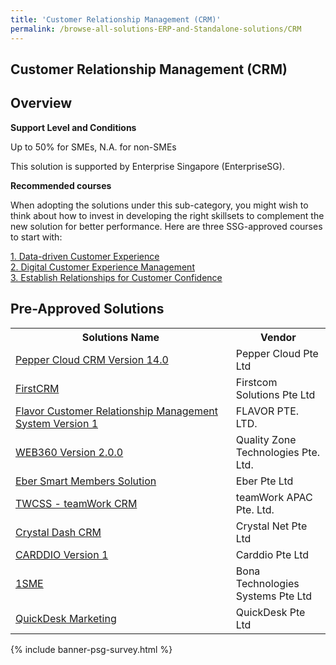 ```yaml
---
title: 'Customer Relationship Management (CRM)'
permalink: /browse-all-solutions-ERP-and-Standalone-solutions/CRM
---
```


## Customer Relationship Management (CRM)
## Overview

**Support Level and Conditions**

Up to 50% for SMEs, N.A. for non-SMEs

This solution is supported by Enterprise Singapore (EnterpriseSG).

**Recommended courses**

When adopting the solutions under this sub-category, you might wish to think about how to invest in developing the right skillsets to complement the new solution for better performance. Here are three SSG-approved courses to start with:

<a href='https://sfec.enterprisejobskills.gov.sg/Course_Internet/CourseDetail.aspx?CoursesReferenceNumber=TGS-2020501979'  target='_blank' rel='noopener'>1. Data-driven Customer Experience</a><br>
<a href='https://sfec.enterprisejobskills.gov.sg/Course_Internet/CourseDetail.aspx?CoursesReferenceNumber=TGS-2020505494'  target='_blank' rel='noopener'>2. Digital Customer Experience Management</a><br>
<a href='https://sfec.enterprisejobskills.gov.sg/Course_Internet/CourseDetail.aspx?CoursesReferenceNumber=TGS-2019504205'  target='_blank' rel='noopener'>3. Establish Relationships for Customer Confidence</a><br>

## Pre-Approved Solutions

<table>
<tr>
<th style='width: auto;'><b>Solutions Name</b></th>
<th style='width: 30%;'><b>Vendor</b></th>
</tr>
<tr>
<td><a href='/productivity-solutions-grant/solutionrepo/solution2309' target='_blank'>Pepper Cloud CRM Version 14.0</a><br></td>
<td>Pepper Cloud Pte Ltd</td>
</tr>
<tr>
<td><a href='/productivity-solutions-grant/solutionrepo/solution2511' target='_blank'>FirstCRM</a><br></td>
<td>Firstcom Solutions Pte Ltd</td>
</tr>
<tr>
<td><a href='/productivity-solutions-grant/solutionrepo/solution2665' target='_blank'>Flavor Customer Relationship Management System Version 1</a><br></td>
<td>FLAVOR PTE. LTD.</td>
</tr>
<tr>
<td><a href='/productivity-solutions-grant/solutionrepo/solution2730' target='_blank'>WEB360 Version 2.0.0</a><br></td>
<td>Quality Zone Technologies Pte. Ltd.</td>
</tr>
<tr>
<td><a href='/productivity-solutions-grant/solutionrepo/solution2881' target='_blank'>Eber Smart Members Solution</a><br></td>
<td>Eber Pte Ltd</td>
</tr>
<tr>
<td><a href='/productivity-solutions-grant/solutionrepo/solution3396' target='_blank'>TWCSS - teamWork CRM</a><br></td>
<td>teamWork APAC Pte. Ltd.</td>
</tr>
<tr>
<td><a href='/productivity-solutions-grant/solutionrepo/solution3601' target='_blank'>Crystal Dash CRM</a><br></td>
<td>Crystal Net Pte Ltd</td>
</tr>
<tr>
<td><a href='/productivity-solutions-grant/solutionrepo/solution3628' target='_blank'>CARDDIO Version 1</a><br></td>
<td>Carddio Pte Ltd</td>
</tr>
<tr>
<td><a href='/productivity-solutions-grant/solutionrepo/solution3712' target='_blank'>1SME</a><br></td>
<td>Bona Technologies Systems Pte Ltd</td>
</tr>
<tr>
<td><a href='/productivity-solutions-grant/solutionrepo/solution4094' target='_blank'>QuickDesk Marketing</a><br></td>
<td>QuickDesk Pte Ltd</td>
</tr>
</table>

{% include banner-psg-survey.html %}
